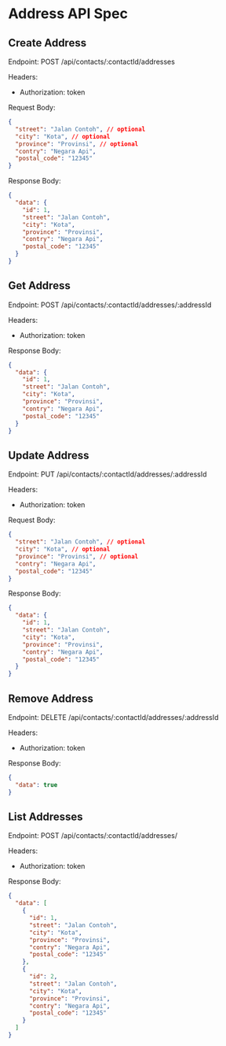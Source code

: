 # Address API Spec

## Create Address

Endpoint: POST /api/contacts/:contactId/addresses

Headers:

- Authorization: token

Request Body:

```json
{
  "street": "Jalan Contoh", // optional
  "city": "Kota", // optional
  "province": "Provinsi", // optional
  "contry": "Negara Api",
  "postal_code": "12345"
}
```

Response Body:

```json
{
  "data": {
    "id": 1,
    "street": "Jalan Contoh",
    "city": "Kota",
    "province": "Provinsi",
    "contry": "Negara Api",
    "postal_code": "12345"
  }
}
```

## Get Address

Endpoint: POST /api/contacts/:contactId/addresses/:addressId

Headers:

- Authorization: token

Response Body:

```json
{
  "data": {
    "id": 1,
    "street": "Jalan Contoh",
    "city": "Kota",
    "province": "Provinsi",
    "contry": "Negara Api",
    "postal_code": "12345"
  }
}
```

## Update Address

Endpoint: PUT /api/contacts/:contactId/addresses/:addressId

Headers:

- Authorization: token

Request Body:

```json
{
  "street": "Jalan Contoh", // optional
  "city": "Kota", // optional
  "province": "Provinsi", // optional
  "contry": "Negara Api",
  "postal_code": "12345"
}
```

Response Body:

```json
{
  "data": {
    "id": 1,
    "street": "Jalan Contoh",
    "city": "Kota",
    "province": "Provinsi",
    "contry": "Negara Api",
    "postal_code": "12345"
  }
}
```

## Remove Address

Endpoint: DELETE /api/contacts/:contactId/addresses/:addressId

Headers:

- Authorization: token

Response Body:

```json
{
  "data": true
}
```

## List Addresses

Endpoint: POST /api/contacts/:contactId/addresses/

Headers:

- Authorization: token

Response Body:

```json
{
  "data": [
    {
      "id": 1,
      "street": "Jalan Contoh",
      "city": "Kota",
      "province": "Provinsi",
      "contry": "Negara Api",
      "postal_code": "12345"
    },
    {
      "id": 2,
      "street": "Jalan Contoh",
      "city": "Kota",
      "province": "Provinsi",
      "contry": "Negara Api",
      "postal_code": "12345"
    }
  ]
}
```
